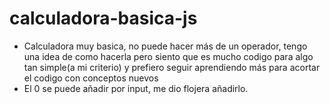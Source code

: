 # calculadora-basica-js
- Calculadora muy basica, no puede hacer más de un operador, tengo una idea de como hacerla pero siento que es mucho codigo para algo tan simple(a mi criterio) y prefiero seguir aprendiendo más para acortar el codigo con conceptos nuevos
- El 0 se puede añadir por input, me dio flojera añadirlo.
